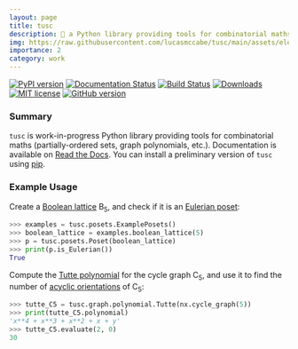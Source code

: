 ```yaml
---
layout: page
title: tusc
description: 🐘 a Python library providing tools for combinatorial maths
img: https://raw.githubusercontent.com/lucasmccabe/tusc/main/assets/elephant_header.png
importance: 2
category: work
---
```


[![PyPI version](https://badge.fury.io/py/tusc.svg)](https://badge.fury.io/py/tusc) [![Documentation Status](https://readthedocs.org/projects/tusc/badge/?version=latest)](https://tusc.readthedocs.io/en/latest/?badge=latest) [![Build Status](https://app.travis-ci.com/lucasmccabe/tusc.svg?branch=main)](https://app.travis-ci.com/lucasmccabe/tusc) [![Downloads](https://pepy.tech/badge/tusc)](https://pepy.tech/project/tusc) [![MIT license](https://img.shields.io/badge/License-MIT-blue.svg)](https://lbesson.mit-license.org/) [![GitHub version](https://badge.fury.io/gh/lucasmccabe%2Ftusc.svg)](https://badge.fury.io/gh/lucasmccabe%2Ftusc)

### Summary

`tusc` is work-in-progress Python library providing tools for combinatorial maths (partially-ordered sets, graph polynomials, etc.). Documentation is available on <a href="https://tusc.readthedocs.io/en/latest/?badge=latest">Read the Docs</a>. You can install a preliminary version of `tusc` using <a href="https://pypi.org/project/tusc/">pip</a>.


### Example Usage

Create a <a href="https://en.wikipedia.org/wiki/Boolean_algebra_(structure)">Boolean lattice</a> B<sub>5</sub>, and check if it is an <a href="https://en.wikipedia.org/wiki/Eulerian_poset">Eulerian poset</a>:

``` python
>>> examples = tusc.posets.ExamplePosets()
>>> boolean_lattice = examples.boolean_lattice(5)
>>> p = tusc.posets.Poset(boolean_lattice)
>>> print(p.is_Eulerian())
True
```

Compute the <a href="https://en.wikipedia.org/wiki/Tutte_polynomial">Tutte polynomial</a> for the cycle graph C<sub>5</sub>, and use it to find the number of <a href="https://en.wikipedia.org/wiki/Acyclic_orientation">acyclic orientations</a> of C<sub>5</sub>:

``` python
>>> tutte_C5 = tusc.graph.polynomial.Tutte(nx.cycle_graph(5))
>>> print(tutte_C5.polynomial)
'x**4 + x**3 + x**2 + x + y'
>>> tutte_C5.evaluate(2, 0)
30
```

